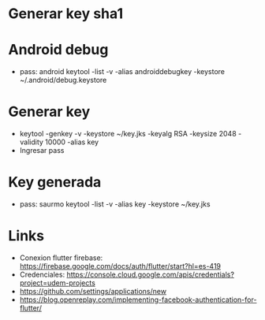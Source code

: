 # Generar key sha1

# Android debug
- pass: android
keytool -list -v -alias androiddebugkey -keystore ~/.android/debug.keystore 

# Generar key
- keytool -genkey -v -keystore ~/key.jks -keyalg RSA -keysize 2048 -validity 10000 -alias key
- Ingresar pass

# Key generada
- pass: saurmo
 keytool -list -v -alias key -keystore ~/key.jks 

 # Links
- Conexion flutter firebase: https://firebase.google.com/docs/auth/flutter/start?hl=es-419
 - Credenciales: https://console.cloud.google.com/apis/credentials?project=udem-projects
 - https://github.com/settings/applications/new
 - https://blog.openreplay.com/implementing-facebook-authentication-for-flutter/
 
 
